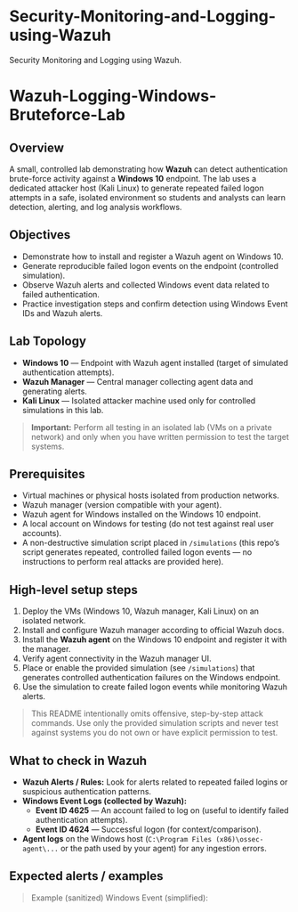 # Security-Monitoring-and-Logging-using-Wazuh
Security Monitoring and Logging using Wazuh. 

# Wazuh-Logging-Windows-Bruteforce-Lab

## Overview
A small, controlled lab demonstrating how **Wazuh** can detect authentication brute-force activity against a **Windows 10** endpoint. The lab uses a dedicated attacker host (Kali Linux) to generate repeated failed logon attempts in a safe, isolated environment so students and analysts can learn detection, alerting, and log analysis workflows.


## Objectives
- Demonstrate how to install and register a Wazuh agent on Windows 10.
- Generate reproducible failed logon events on the endpoint (controlled simulation).
- Observe Wazuh alerts and collected Windows event data related to failed authentication.
- Practice investigation steps and confirm detection using Windows Event IDs and Wazuh alerts.

## Lab Topology
- **Windows 10** — Endpoint with Wazuh agent installed (target of simulated authentication attempts).
- **Wazuh Manager** — Central manager collecting agent data and generating alerts.
- **Kali Linux** — Isolated attacker machine used only for controlled simulations in this lab.
> **Important:** Perform all testing in an isolated lab (VMs on a private network) and only when you have written permission to test the target systems.

## Prerequisites
- Virtual machines or physical hosts isolated from production networks.
- Wazuh manager (version compatible with your agent).
- Wazuh agent for Windows installed on the Windows 10 endpoint.
- A local account on Windows for testing (do not test against real user accounts).
- A non-destructive simulation script placed in `/simulations` (this repo’s script generates repeated, controlled failed logon events — no instructions to perform real attacks are provided here).

## High-level setup steps
1. Deploy the VMs (Windows 10, Wazuh manager, Kali Linux) on an isolated network.
2. Install and configure Wazuh manager according to official Wazuh docs.
3. Install the **Wazuh agent** on the Windows 10 endpoint and register it with the manager.
4. Verify agent connectivity in the Wazuh manager UI.
5. Place or enable the provided simulation (see `/simulations`) that generates controlled authentication failures on the Windows endpoint.
6. Use the simulation to create failed logon events while monitoring Wazuh alerts.

> This README intentionally omits offensive, step-by-step attack commands. Use only the provided simulation scripts and never test against systems you do not own or have explicit permission to test.

## What to check in Wazuh
- **Wazuh Alerts / Rules:** Look for alerts related to repeated failed logins or suspicious authentication patterns.
- **Windows Event Logs (collected by Wazuh):**
  - **Event ID 4625** — An account failed to log on (useful to identify failed authentication attempts).
  - **Event ID 4624** — Successful logon (for context/comparison).
- **Agent logs** on the Windows host (`C:\Program Files (x86)\ossec-agent\...` or the path used by your agent) for any ingestion errors.

## Expected alerts / examples
> Example (sanitized) Windows Event (simplified):

